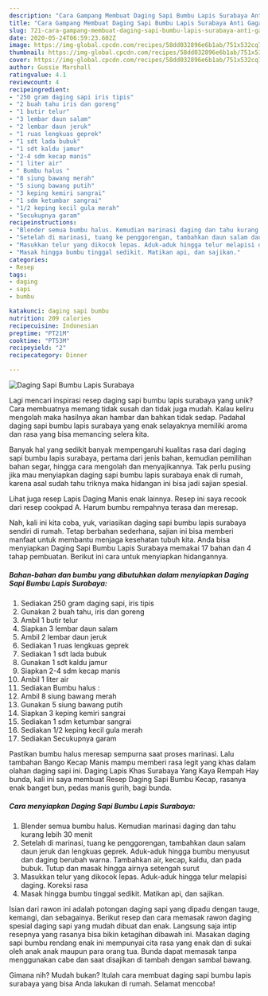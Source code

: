 ```yaml
---
description: "Cara Gampang Membuat Daging Sapi Bumbu Lapis Surabaya Anti Gagal"
title: "Cara Gampang Membuat Daging Sapi Bumbu Lapis Surabaya Anti Gagal"
slug: 721-cara-gampang-membuat-daging-sapi-bumbu-lapis-surabaya-anti-gagal
date: 2020-05-24T06:59:23.602Z
image: https://img-global.cpcdn.com/recipes/58dd032896e6b1ab/751x532cq70/daging-sapi-bumbu-lapis-surabaya-foto-resep-utama.jpg
thumbnail: https://img-global.cpcdn.com/recipes/58dd032896e6b1ab/751x532cq70/daging-sapi-bumbu-lapis-surabaya-foto-resep-utama.jpg
cover: https://img-global.cpcdn.com/recipes/58dd032896e6b1ab/751x532cq70/daging-sapi-bumbu-lapis-surabaya-foto-resep-utama.jpg
author: Gussie Marshall
ratingvalue: 4.1
reviewcount: 4
recipeingredient:
- "250 gram daging sapi iris tipis"
- "2 buah tahu iris dan goreng"
- "1 butir telur"
- "3 lembar daun salam"
- "2 lembar daun jeruk"
- "1 ruas lengkuas geprek"
- "1 sdt lada bubuk"
- "1 sdt kaldu jamur"
- "2-4 sdm kecap manis"
- "1 liter air"
- " Bumbu halus "
- "8 siung bawang merah"
- "5 siung bawang putih"
- "3 keping kemiri sangrai"
- "1 sdm ketumbar sangrai"
- "1/2 keping kecil gula merah"
- "Secukupnya garam"
recipeinstructions:
- "Blender semua bumbu halus. Kemudian marinasi daging dan tahu kurang lebih 30 menit"
- "Setelah di marinasi, tuang ke penggorengan, tambahkan daun salam daun jeruk dan lengkuas geprek. Aduk-aduk hingga bumbu menyusut dan daging berubah warna. Tambahkan air, kecap, kaldu, dan pada bubuk. Tutup dan masak hingga airnya setengah surut"
- "Masukkan telur yang dikocok lepas. Aduk-aduk hingga telur melapisi daging. Koreksi rasa"
- "Masak hingga bumbu tinggal sedikit. Matikan api, dan sajikan."
categories:
- Resep
tags:
- daging
- sapi
- bumbu

katakunci: daging sapi bumbu 
nutrition: 209 calories
recipecuisine: Indonesian
preptime: "PT21M"
cooktime: "PT53M"
recipeyield: "2"
recipecategory: Dinner

---
```



![Daging Sapi Bumbu Lapis Surabaya](https://img-global.cpcdn.com/recipes/58dd032896e6b1ab/751x532cq70/daging-sapi-bumbu-lapis-surabaya-foto-resep-utama.jpg)

Lagi mencari inspirasi resep daging sapi bumbu lapis surabaya yang unik? Cara membuatnya memang tidak susah dan tidak juga mudah. Kalau keliru mengolah maka hasilnya akan hambar dan bahkan tidak sedap. Padahal daging sapi bumbu lapis surabaya yang enak selayaknya memiliki aroma dan rasa yang bisa memancing selera kita.

Banyak hal yang sedikit banyak mempengaruhi kualitas rasa dari daging sapi bumbu lapis surabaya, pertama dari jenis bahan, kemudian pemilihan bahan segar, hingga cara mengolah dan menyajikannya. Tak perlu pusing jika mau menyiapkan daging sapi bumbu lapis surabaya enak di rumah, karena asal sudah tahu triknya maka hidangan ini bisa jadi sajian spesial.

Lihat juga resep Lapis Daging Manis enak lainnya. Resep ini saya recook dari resep cookpad A. Harum bumbu rempahnya terasa dan meresap.


Nah, kali ini kita coba, yuk, variasikan daging sapi bumbu lapis surabaya sendiri di rumah. Tetap berbahan sederhana, sajian ini bisa memberi manfaat untuk membantu menjaga kesehatan tubuh kita. Anda bisa menyiapkan Daging Sapi Bumbu Lapis Surabaya memakai 17 bahan dan 4 tahap pembuatan. Berikut ini cara untuk menyiapkan hidangannya.

<!--inarticleads1-->

##### Bahan-bahan dan bumbu yang dibutuhkan dalam menyiapkan Daging Sapi Bumbu Lapis Surabaya:

1. Sediakan 250 gram daging sapi, iris tipis
1. Gunakan 2 buah tahu, iris dan goreng
1. Ambil 1 butir telur
1. Siapkan 3 lembar daun salam
1. Ambil 2 lembar daun jeruk
1. Sediakan 1 ruas lengkuas geprek
1. Sediakan 1 sdt lada bubuk
1. Gunakan 1 sdt kaldu jamur
1. Siapkan 2-4 sdm kecap manis
1. Ambil 1 liter air
1. Sediakan  Bumbu halus :
1. Ambil 8 siung bawang merah
1. Gunakan 5 siung bawang putih
1. Siapkan 3 keping kemiri sangrai
1. Sediakan 1 sdm ketumbar sangrai
1. Sediakan 1/2 keping kecil gula merah
1. Sediakan Secukupnya garam


Pastikan bumbu halus meresap sempurna saat proses marinasi. Lalu tambahan Bango Kecap Manis mampu memberi rasa legit yang khas dalam olahan daging sapi ini. Daging Lapis Khas Surabaya Yang Kaya Rempah Hay bunda, kali ini saya membuat Resep Daging Sapi Bumbu Kecap, rasanya enak banget bun, pedas manis gurih, bagi bunda. 

<!--inarticleads2-->

##### Cara menyiapkan Daging Sapi Bumbu Lapis Surabaya:

1. Blender semua bumbu halus. Kemudian marinasi daging dan tahu kurang lebih 30 menit
1. Setelah di marinasi, tuang ke penggorengan, tambahkan daun salam daun jeruk dan lengkuas geprek. Aduk-aduk hingga bumbu menyusut dan daging berubah warna. Tambahkan air, kecap, kaldu, dan pada bubuk. Tutup dan masak hingga airnya setengah surut
1. Masukkan telur yang dikocok lepas. Aduk-aduk hingga telur melapisi daging. Koreksi rasa
1. Masak hingga bumbu tinggal sedikit. Matikan api, dan sajikan.


Isian dari rawon ini adalah potongan daging sapi yang dipadu dengan tauge, kemangi, dan sebagainya. Berikut resep dan cara memasak rawon daging spesial daging sapi yang mudah dibuat dan enak. Langsung saja intip resepnya yang rasanya bisa bikin ketagihan dibawah ini. Masakan daging sapi bumbu rendang enak ini mempunyai cita rasa yang enak dan di sukai oleh anak anak maupun para orang tua. Bunda dapat memasak tanpa menggunakan cabe dan saat disajikan di tambah dengan sambal bawang. 

Gimana nih? Mudah bukan? Itulah cara membuat daging sapi bumbu lapis surabaya yang bisa Anda lakukan di rumah. Selamat mencoba!
